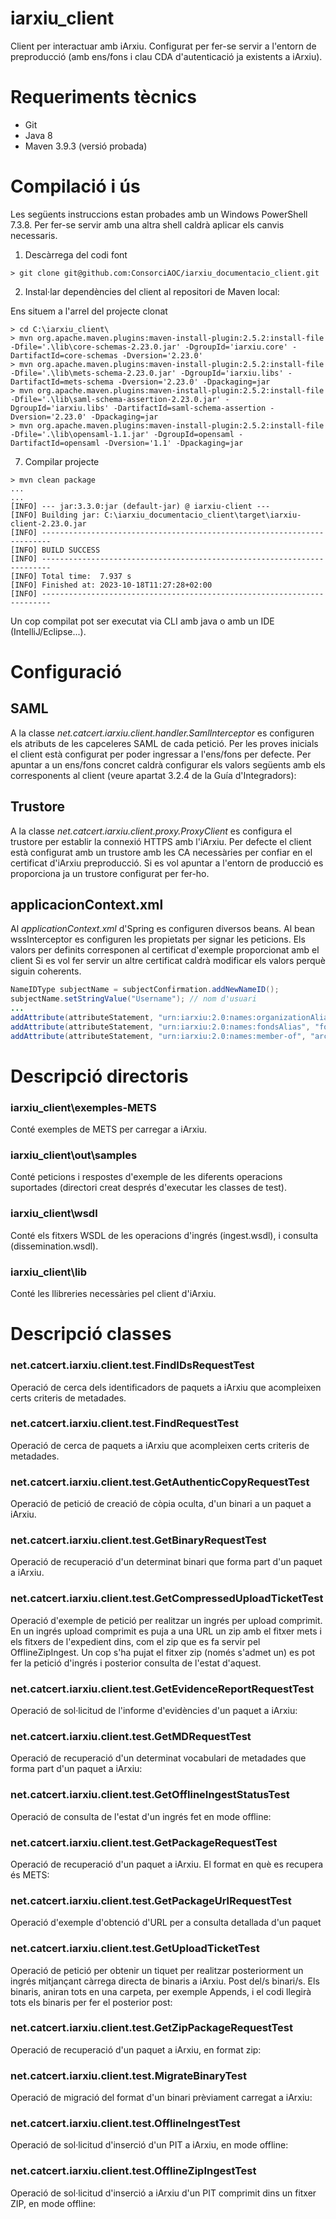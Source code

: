 ﻿# iarxiu_client
Client per interactuar amb iArxiu. Configurat per fer-se servir a l'entorn de preproducció (amb ens/fons i clau CDA d'autenticació ja existents a iArxiu).

# Requeriments tècnics
- Git
- Java 8
- Maven 3.9.3 (versió probada)

# Compilació i ús
Les següents instruccions estan probades amb un Windows PowerShell 7.3.8. 
Per fer-se servir amb una altra shell caldrà aplicar els canvis necessaris.

1) Descàrrega del codi font
```shell
> git clone git@github.com:ConsorciAOC/iarxiu_documentacio_client.git
```

2) Instal·lar dependències del client al repositori de Maven local:

Ens situem a l'arrel del projecte clonat
```shell
> cd C:\iarxiu_client\
> mvn org.apache.maven.plugins:maven-install-plugin:2.5.2:install-file -Dfile='.\lib\core-schemas-2.23.0.jar' -DgroupId='iarxiu.core' -DartifactId=core-schemas -Dversion='2.23.0'
> mvn org.apache.maven.plugins:maven-install-plugin:2.5.2:install-file -Dfile='.\lib\mets-schema-2.23.0.jar' -DgroupId='iarxiu.libs' -DartifactId=mets-schema -Dversion='2.23.0' -Dpackaging=jar
> mvn org.apache.maven.plugins:maven-install-plugin:2.5.2:install-file -Dfile='.\lib\saml-schema-assertion-2.23.0.jar' -DgroupId='iarxiu.libs' -DartifactId=saml-schema-assertion -Dversion='2.23.0' -Dpackaging=jar
> mvn org.apache.maven.plugins:maven-install-plugin:2.5.2:install-file -Dfile='.\lib\opensaml-1.1.jar' -DgroupId=opensaml -DartifactId=opensaml -Dversion='1.1' -Dpackaging=jar
```

7. Compilar projecte
```shell
> mvn clean package
...
...
[INFO] --- jar:3.3.0:jar (default-jar) @ iarxiu-client ---
[INFO] Building jar: C:\iarxiu_documentacio_client\target\iarxiu-client-2.23.0.jar
[INFO] ------------------------------------------------------------------------
[INFO] BUILD SUCCESS
[INFO] ------------------------------------------------------------------------
[INFO] Total time:  7.937 s
[INFO] Finished at: 2023-10-18T11:27:28+02:00
[INFO] ------------------------------------------------------------------------
```
Un cop compilat pot ser executat via CLI amb java o amb un IDE (IntelliJ/Eclipse...).


# Configuració
## SAML
A la classe _net.catcert.iarxiu.client.handler.SamlInterceptor_ es configuren els atributs de les capceleres SAML de cada petició.
Per les proves inicials el client està configurat per poder ingressar a l'ens/fons per defecte.
Per apuntar a un ens/fons concret caldrà configurar els valors següents amb els corresponents al client (veure apartat 3.2.4 de la Guía d'Integradors):

## Trustore
A la classe _net.catcert.iarxiu.client.proxy.ProxyClient_ es configura el trustore per establir la connexió HTTPS amb l'iArxiu. Per defecte el client està configurat amb un trustore amb les CA necessàries per confiar en el certificat d'iArxiu preproducció.
Si es vol apuntar a l'entorn de producció es proporciona ja un trustore configurat per fer-ho.

## applicacionContext.xml
Al _applicationContext.xml_ d'Spring es configuren diversos beans.
Al bean wssInterceptor es configuren les propietats per signar les peticions. Els valors per definits corresponen al certificat d'exemple proporcionat amb el client
Si es vol fer servir un altre certificat caldrà modificar els valors perquè siguin coherents.

```java
NameIDType subjectName = subjectConfirmation.addNewNameID();
subjectName.setStringValue("Username");	// nom d'usuari
...			
addAttribute(attributeStatement, "urn:iarxiu:2.0:names:organizationAlias", "organizationTest");	// nom de l'ens
addAttribute(attributeStatement, "urn:iarxiu:2.0:names:fondsAlias", "fondsTest");				// fons
addAttribute(attributeStatement, "urn:iarxiu:2.0:names:member-of", "archivists");				// grup
```

# Descripció directoris
### iarxiu_client\exemples-METS
Conté exemples de METS per carregar a iArxiu.

### iarxiu_client\out\samples
Conté peticions i respostes d'exemple de les diferents operacions suportades (directori creat després d'executar les classes de test).

### iarxiu_client\wsdl
Conté els fitxers WSDL de les operacions d'ingrés (ingest.wsdl), i consulta (dissemination.wsdl).

### iarxiu_client\lib
Conté les llibreries necessàries pel client d'iArxiu.

# Descripció classes
### net.catcert.iarxiu.client.test.FindIDsRequestTest
Operació de cerca dels identificadors de paquets a iArxiu que acompleixen certs criteris de metadades.

### net.catcert.iarxiu.client.test.FindRequestTest
Operació de cerca de paquets a iArxiu que acompleixen certs criteris de metadades.

### net.catcert.iarxiu.client.test.GetAuthenticCopyRequestTest
Operació de petició de creació de còpia oculta, d'un binari a un paquet a iArxiu.

### net.catcert.iarxiu.client.test.GetBinaryRequestTest
Operació de recuperació d'un determinat binari que forma part d'un paquet a iArxiu.

### net.catcert.iarxiu.client.test.GetCompressedUploadTicketTest
Operació d'exemple de petició per realitzar un ingrés per upload comprimit. En un ingrés
upload comprimit es puja a una URL un zip amb el fitxer mets i els fitxers de l'expedient
dins, com el zip que es fa servir pel OfflineZipIngest.
Un cop s'ha pujat el fitxer zip (només s'admet un) es pot fer la petició d'ingrés i posterior consulta de l'estat d'aquest.

### net.catcert.iarxiu.client.test.GetEvidenceReportRequestTest
Operació de sol·licitud de l'informe d'evidències d'un paquet a iArxiu:

### net.catcert.iarxiu.client.test.GetMDRequestTest
Operació de recuperació d'un determinat vocabulari de metadades que forma part d'un paquet a iArxiu:

### net.catcert.iarxiu.client.test.GetOfflineIngestStatusTest
Operació de consulta de l'estat d'un ingrés fet en mode offline:

### net.catcert.iarxiu.client.test.GetPackageRequestTest
Operació de recuperació d'un paquet a iArxiu. El format en què es recupera és METS:

### net.catcert.iarxiu.client.test.GetPackageUrlRequestTest
Operació d'exemple d'obtenció d'URL per a consulta detallada d'un paquet

### net.catcert.iarxiu.client.test.GetUploadTicketTest
Operació de petició per obtenir un tiquet per realitzar posteriorment un ingrés mitjançant càrrega directa de binaris a iArxiu. Post del/s binari/s.
Els binaris, aniran tots en una carpeta, per exemple Appends, i el codi llegirà tots els binaris per fer el posterior post:

### net.catcert.iarxiu.client.test.GetZipPackageRequestTest
Operació de recuperació d'un paquet a iArxiu, en format zip:

### net.catcert.iarxiu.client.test.MigrateBinaryTest
Operació de migració del format d'un binari prèviament carregat a iArxiu:

### net.catcert.iarxiu.client.test.OfflineIngestTest
Operació de sol·licitud d'inserció d'un PIT a iArxiu, en mode offline:

### net.catcert.iarxiu.client.test.OfflineZipIngestTest
Operació de sol·licitud d'inserció a iArxiu d'un PIT comprimit dins un fitxer ZIP, en mode offline:
